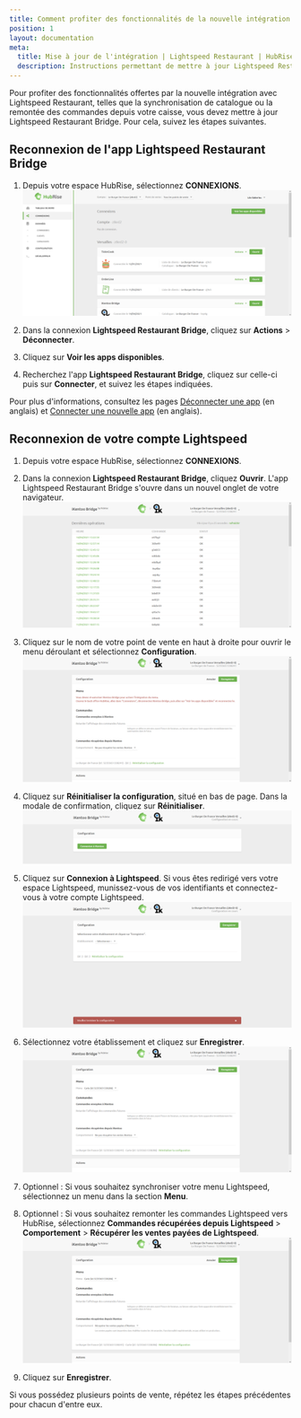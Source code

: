 ```yaml
---
title: Comment profiter des fonctionnalités de la nouvelle intégration Lightspeed Restaurant ?
position: 1
layout: documentation
meta:
  title: Mise à jour de l'intégration | Lightspeed Restaurant | HubRise
  description: Instructions permettant de mettre à jour Lightspeed Restaurant Bridge, afin de profiter des fonctionnalités offertes par la nouvelle intégration avec Lightspeed Restaurant.
---
```


Pour profiter des fonctionnalités offertes par la nouvelle intégration avec Lightspeed Restaurant, telles que la synchronisation de catalogue ou la remontée des commandes depuis votre caisse, vous devez mettre à jour Lightspeed Restaurant Bridge. Pour cela, suivez les étapes suivantes.

## Reconnexion de l'app Lightspeed Restaurant Bridge

1. Depuis votre espace HubRise, sélectionnez **CONNEXIONS**.
   ![Mettre à jour Lightspeed Restaurant Bridge - Page des connexions](../../images/012-fr-page-connexions.png)

1. Dans la connexion **Lightspeed Restaurant Bridge**, cliquez sur **Actions** > **Déconnecter**.

1. Cliquez sur **Voir les apps disponibles**.
1. Recherchez l'app **Lightspeed Restaurant Bridge**, cliquez sur celle-ci puis sur **Connecter**, et suivez les étapes indiquées.

Pour plus d'informations, consultez les pages [Déconnecter une app](/docs/connections/#disconnect-app) (en anglais) et [Connecter une nouvelle app](/docs/connections/#connecting-a-new-app) (en anglais).

## Reconnexion de votre compte Lightspeed

1. Depuis votre espace HubRise, sélectionnez **CONNEXIONS**.

1. Dans la connexion **Lightspeed Restaurant Bridge**, cliquez **Ouvrir**. L'app Lightspeed Restaurant Bridge s'ouvre dans un nouvel onglet de votre navigateur.
   ![Mettre à jour Lightspeed Restaurant Bridge - Page des commandes](../../images/013-fr-page-commandes.png)

1. Cliquez sur le nom de votre point de vente en haut à droite pour ouvrir le menu déroulant et sélectionnez **Configuration**.
   ![Mettre à jour Lightspeed Restaurant Bridge - Page de configuration](../../images/014-fr-page-configuration.png)

1. Cliquez sur **Réinitialiser la configuration**, situé en bas de page. Dans la modale de confirmation, cliquez sur **Réinitialiser**.
   ![Mettre à jour Lightspeed Restaurant Bridge - Configuration réinitialisée](../../images/016-fr-configuration-reinitialisee.png)

1. Cliquez sur **Connexion à Lightspeed**. Si vous êtes redirigé vers votre espace Lightspeed, munissez-vous de vos identifiants et connectez-vous à votre compte Lightspeed.
   ![Mettre à jour Lightspeed Restaurant Bridge - Choix de l'établissement](../../images/017-fr-choix-etablissement.png)

1. Sélectionnez votre établissement et cliquez sur **Enregistrer**.
   ![Mettre à jour Lightspeed Restaurant Bridge - Configuration terminée](../../images/018-fr-configuration-terminee.png)
1. Optionnel : Si vous souhaitez synchroniser votre menu Lightspeed, sélectionnez un menu dans la section **Menu**.

1. Optionnel : Si vous souhaitez remonter les commandes Lightspeed vers HubRise, sélectionnez **Commandes récupérées depuis Lightspeed** > **Comportement** > **Récupérer les ventes payées de Lightspeed**.
   ![Mettre à jour Lightspeed Restaurant Bridge - Changement du comportement](../../images/019-fr-option-comportement.png)

1. Cliquez sur **Enregistrer**.

Si vous possédez plusieurs points de vente, répétez les étapes précédentes pour chacun d'entre eux.
